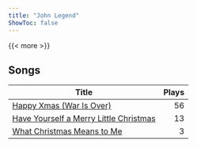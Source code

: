 ```yaml
---
title: "John Legend"
ShowToc: false
---
```


{{< more >}}

## Songs
Title | Plays 
----- | -----: 
[Happy Xmas (War Is Over)](/songs/happy-xmas-war-is-over) | 56
[Have Yourself a Merry Little Christmas](/songs/have-yourself-a-merry-little-christmas) | 13
[What Christmas Means to Me](/songs/what-christmas-means-to-me) | 3


